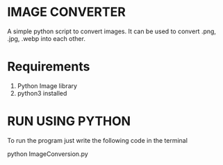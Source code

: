 # IMAGE CONVERTER

A simple python script to convert images. It can be used to convert .png, .jpg, .webp into each other. 

# Requirements

1) Python Image library
2) python3 installed

# RUN USING PYTHON
 To run the program just write the following code in the terminal 

 python ImageConversion.py
